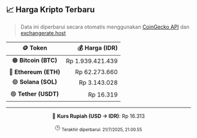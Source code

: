 

<!-- HARGA_KRIPTO -->
## 📈 Harga Kripto Terbaru

> Data ini diperbarui secara otomatis menggunakan [CoinGecko API](https://www.coingecko.com/) dan [exchangerate.host](https://exchangerate.host/)

<div align="center">

| 🪙 Token | 💰 Harga (IDR) |
|:------:|---------------:|
| 🟠 **Bitcoin (BTC)**   | Rp 1.939.421.439 |
| 🔵 **Ethereum (ETH)**  | Rp 62.273.660 |
| 🟣 **Solana (SOL)**    | Rp 3.143.028 |
| 🟢 **Tether (USDT)**   | Rp 16.319 |

---

💱 **Kurs Rupiah (USD → IDR)**: Rp 16.313

🕒 <sub>Terakhir diperbarui: 21/7/2025, 21.00.55</sub>

</div>
<!-- /HARGA_KRIPTO -->